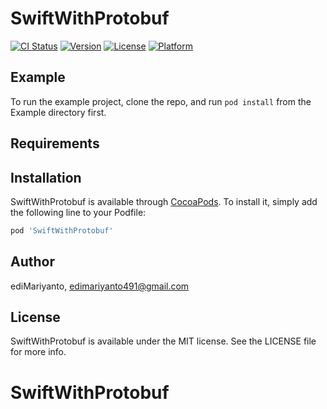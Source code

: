 # SwiftWithProtobuf

[![CI Status](https://img.shields.io/travis/ediMariyanto/SwiftWithProtobuf.svg?style=flat)](https://travis-ci.org/ediMariyanto/SwiftWithProtobuf)
[![Version](https://img.shields.io/cocoapods/v/SwiftWithProtobuf.svg?style=flat)](https://cocoapods.org/pods/SwiftWithProtobuf)
[![License](https://img.shields.io/cocoapods/l/SwiftWithProtobuf.svg?style=flat)](https://cocoapods.org/pods/SwiftWithProtobuf)
[![Platform](https://img.shields.io/cocoapods/p/SwiftWithProtobuf.svg?style=flat)](https://cocoapods.org/pods/SwiftWithProtobuf)

## Example

To run the example project, clone the repo, and run `pod install` from the Example directory first.

## Requirements

## Installation

SwiftWithProtobuf is available through [CocoaPods](https://cocoapods.org). To install
it, simply add the following line to your Podfile:

```ruby
pod 'SwiftWithProtobuf'
```

## Author

ediMariyanto, edimariyanto491@gmail.com

## License

SwiftWithProtobuf is available under the MIT license. See the LICENSE file for more info.
# SwiftWithProtobuf
